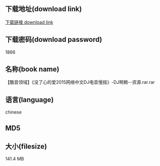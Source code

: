 ## 下载地址(download link)
[下载链接 download link](https://tutu365.netlify.app/?s=%E3%80%90%E9%85%B7%E9%9F%B3%E9%A2%86%E5%9F%9F%E3%80%91%E3%80%8A%E6%B2%A1%E4%BA%86%E5%BF%83%E7%9A%84%E7%88%B12015%E7%BD%91%E7%BB%9C%E4%B8%AD%E6%96%87DJ%E7%94%B5%E9%9F%B3%E6%85%A2%E6%91%87%E3%80%8B-DJ%E5%95%8A%E8%B5%96--%E8%B5%84%E6%BA%90.rar)

## 下载密码(download password)
1866

## 名称(book name)
【酷音领域】《没了心的爱2015网络中文DJ电音慢摇》-DJ啊赖--资源.rar.rar

## 语言(language)
chinese

## MD5


## 大小(filesize)
141.4 MB
